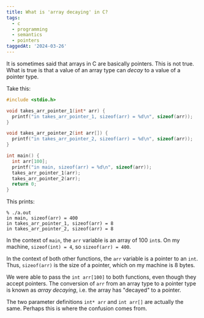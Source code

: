 ```yaml
---
title: What is 'array decaying' in C?
tags:
  - c
  - programming
  - semantics
  - pointers
taggedAt: '2024-03-26'
---
```


It is sometimes said that arrays in C are basically pointers. This is not true. What is true is that a value of an array type can _decay_ to a value of a pointer type.

Take this:

```c
#include <stdio.h>

void takes_arr_pointer_1(int* arr) {
  printf("in takes_arr_pointer_1, sizeof(arr) = %d\n", sizeof(arr));
}

void takes_arr_pointer_2(int arr[]) {
  printf("in takes_arr_pointer_2, sizeof(arr) = %d\n", sizeof(arr));
}

int main() {
  int arr[100];
  printf("in main, sizeof(arr) = %d\n", sizeof(arr));
  takes_arr_pointer_1(arr);
  takes_arr_pointer_2(arr);
  return 0;
}
```

This prints:

```
% ./a.out
in main, sizeof(arr) = 400
in takes_arr_pointer_1, sizeof(arr) = 8
in takes_arr_pointer_2, sizeof(arr) = 8
```

In the context of `main`, the `arr` variable is an array of 100 `int`s. On my machine, `sizeof(int) = 4`, so `sizeof(arr) = 400`.

In the context of both other functions, the `arr` variable is a pointer to an `int`. Thus, `sizeof(arr)` is the size of a pointer, which on my machine is 8 bytes.

We were able to pass the `int arr[100]` to both functions, even though they accept pointers. The conversion of `arr` from an array type to a pointer type is known as _array decaying_, i.e. the array has "decayed" to a pointer.

The two parameter definitions `int* arr` and `int arr[]` are actually the same. Perhaps this is where the confusion comes from.
